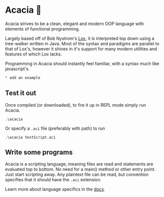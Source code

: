 # Acacia 🌱
Acacia strives to be a clean, elegant and modern OOP language with elements of functional programming.

Largely based off of Bob Nystrom's [Lox](http://craftinginterpreters.com/), it is interpreted top down using a tree-walker written in Java. Most of the syntax and paradigms are parallel to that of Lox's, however it shines in it's support for many modern utilities and features of which Lox lacks.

Programming in Acacia should instantly feel familiar, with a syntax much like javascript's.
```javascript
* add an example
```

## Test it out
Once compiled (or downloaded), to fire it up in REPL mode simply run Acacia.
```
.\acacia
```

Or specify a `.aci` file (preferably with path) to run
```
.\acacia testScript.aci
```

## Write some programs
Acacia is a scripting language, meaning files are read and statements are evaluated top to bottom. No need for a main() method or other entry point. Just start scripting away. Any plaintext file can be read, but convention specifies that it should have the `.aci` extension.

Learn more about language specifics in the [docs](DOCS.md).
